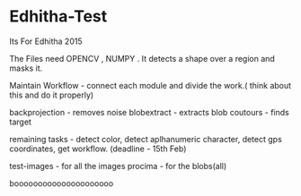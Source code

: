 Edhitha-Test
============

Its For Edhitha 2015




The Files need OPENCV , NUMPY .
It detects a shape over a region and masks it.

Maintain Workflow - connect each module and divide the work.( think about this and do it properly) 

backprojection - removes noise 
blobextract - extracts blob
coutours - finds target

remaining tasks - detect color, detect aplhanumeric character, detect gps coordinates, get workflow. 
(deadline - 15th Feb) 

test-images - for all the images
procima - for the blobs(all)

booooooooooooooooooooo 
